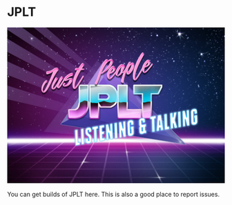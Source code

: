 # JPLT

![](jplt_full.jpg?raw=true)

You can get builds of JPLT here.  This is also a good place to report issues.


